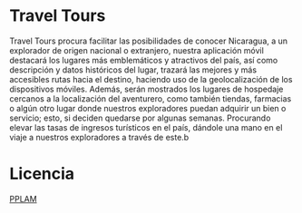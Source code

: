 # Travel Tours

Travel Tours procura facilitar las posibilidades de conocer Nicaragua, a un explorador de origen nacional o extranjero, nuestra aplicación móvil destacará los lugares más emblemáticos y atractivos del país, así como descripción y datos históricos del lugar, trazará las mejores y más accesibles rutas hacia el destino, haciendo uso de la geolocalización de los dispositivos móviles. Además, serán mostrados los lugares de hospedaje cercanos a la localización del aventurero, como también tiendas, farmacias o algún otro lugar donde nuestros exploradores puedan adquirir un bien o servicio; esto, si deciden quedarse por algunas semanas. Procurando elevar las tasas de ingresos turísticos en el país, dándole una mano en el viaje a nuestros exploradores a través de este.b

# Licencia

[PPLAM](https://github.com/DerianCordobaPerez/travel_tours_pplam/blob/Master/LICENSE)